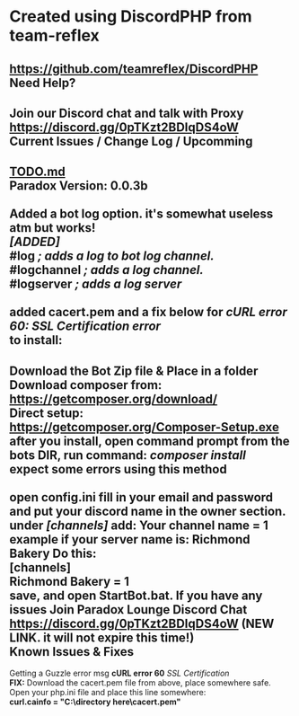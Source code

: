 Created using DiscordPHP from team-reflex
======

https://github.com/teamreflex/DiscordPHP<br>
Need Help?
------
Join our Discord chat and talk with Proxy https://discord.gg/0pTKzt2BDIqDS4oW <br>
Current Issues / Change Log / Upcomming
------
**[TODO.md](https://github.com/proxikal/DiscordPHPBot/blob/master/TODO.md "TODO.md")**<br>
**Paradox Version:** 0.0.3b<br><br>
Added a bot log option. it's somewhat useless atm but works!<br>
*[ADDED]*<br>
**#log** *; adds a log to bot log channel.* <br>**#logchannel** *; adds a log channel.* <br> **#logserver** *; adds a log server*<br><br>
added **cacert.pem** and a fix below for *cURL error 60: SSL Certification error*<br>
to install:
------
Download the Bot Zip file & Place in a folder<br>
Download composer from: https://getcomposer.org/download/<br>
**Direct setup: https://getcomposer.org/Composer-Setup.exe** <Br>
after you install, open command prompt from the bots DIR, run command: *composer install*<br>
**expect some errors using this method**<br><br>
open **config.ini** fill in your email and password and put your discord name in the owner section.<br>
under *[channels]* add: Your channel name = 1<br>
example if your server name is: Richmond Bakery Do this: <br>
**[channels]** <br>
**Richmond Bakery = 1** <br>
save, and open **StartBot.bat**. If you have any issues Join Paradox Lounge Discord Chat<br>
https://discord.gg/0pTKzt2BDIqDS4oW (NEW LINK. it will not expire this time!) <br>
Known Issues & Fixes
------
Getting a Guzzle error msg **cURL error 60** *SSL Certification*<br>
**FIX:** Download the cacert.pem file from above, place somewhere safe.<br>
Open your php.ini file and place this line somewhere:<br>
**curl.cainfo = "C:\directory here\cacert.pem"**<br>
